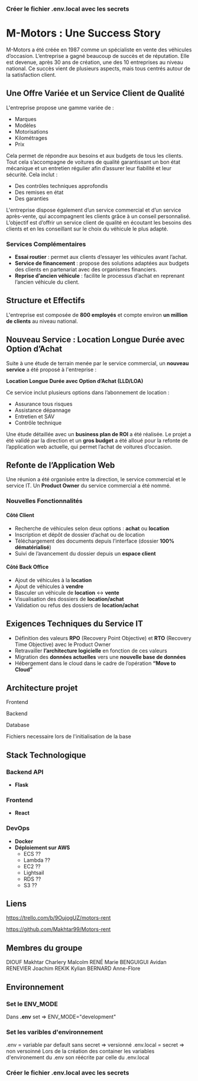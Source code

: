 ### Créer le fichier .env.local avec les secrets ###


# M-Motors : Une Success Story

M-Motors a été créée en 1987 comme un spécialiste en vente des véhicules d’occasion. L’entreprise a gagné beaucoup de succès et de réputation. Elle est devenue, après 30 ans de création, une des 10 entreprises au niveau national. Ce succès vient de plusieurs aspects, mais tous centrés autour de la satisfaction client.

## Une Offre Variée et un Service Client de Qualité

L'entreprise propose une gamme variée de :  

- Marques  
- Modèles  
- Motorisations  
- Kilométrages  
- Prix  

Cela permet de répondre aux besoins et aux budgets de tous les clients. Tout cela s’accompagne de voitures de qualité garantissant un bon état mécanique et un entretien régulier afin d’assurer leur fiabilité et leur sécurité. Cela inclut :  

- Des contrôles techniques approfondis  
- Des remises en état  
- Des garanties  

L'entreprise dispose également d’un service commercial et d’un service après-vente, qui accompagnent les clients grâce à un conseil personnalisé. L’objectif est d’offrir un service client de qualité en écoutant les besoins des clients et en les conseillant sur le choix du véhicule le plus adapté.  

### Services Complémentaires  

- **Essai routier** : permet aux clients d’essayer les véhicules avant l’achat.  
- **Service de financement** : propose des solutions adaptées aux budgets des clients en partenariat avec des organismes financiers.  
- **Reprise d’ancien véhicule** : facilite le processus d’achat en reprenant l’ancien véhicule du client.  

## Structure et Effectifs  

L'entreprise est composée de **800 employés** et compte environ **un million de clients** au niveau national.  

## Nouveau Service : Location Longue Durée avec Option d’Achat  

Suite à une étude de terrain menée par le service commercial, un **nouveau service** a été proposé à l'entreprise :  

**Location Longue Durée avec Option d’Achat (LLD/LOA)**  

Ce service inclut plusieurs options dans l’abonnement de location :  

- Assurance tous risques  
- Assistance dépannage  
- Entretien et SAV  
- Contrôle technique  

Une étude détaillée avec un **business plan de ROI** a été réalisée. Le projet a été validé par la direction et un **gros budget** a été alloué pour la refonte de l’application web actuelle, qui permet l’achat de voitures d’occasion.  

## Refonte de l’Application Web  

Une réunion a été organisée entre la direction, le service commercial et le service IT. Un **Product Owner** du service commercial a été nommé.  

### Nouvelles Fonctionnalités  

#### Côté Client  

- Recherche de véhicules selon deux options : **achat** ou **location**  
- Inscription et dépôt de dossier d’achat ou de location  
- Téléchargement des documents depuis l’interface (dossier **100% dématérialisé**)  
- Suivi de l’avancement du dossier depuis un **espace client**  

#### Côté Back Office  

- Ajout de véhicules à la **location**  
- Ajout de véhicules à **vendre**  
- Basculer un véhicule de **location** ↔ **vente**  
- Visualisation des dossiers de **location/achat**  
- Validation ou refus des dossiers de **location/achat**  

## Exigences Techniques du Service IT  

- Définition des valeurs **RPO** (Recovery Point Objective) et **RTO** (Recovery Time Objective) avec le Product Owner  
- Retravailler **l’architecture logicielle** en fonction de ces valeurs  
- Migration des **données actuelles** vers une **nouvelle base de données**  
- Hébergement dans le cloud dans le cadre de l’opération **“Move to Cloud”**  

## Architecture projet

Frontend 

Backend

Database

Fichiers necessaire lors de l'initialisation de la base


## Stack Technologique  

### Backend API  

- **Flask**  

### Frontend  

- **React**  

### DevOps 

- **Docker**
- **Déploiement sur AWS**
  - ECS  ??
  - Lambda ?? 
  - EC2 ??
  - Lightsail   
  - RDS  ??
  - S3 ??

## Liens

https://trello.com/b/9OujogUZ/motors-rent

https://github.com/Makhtar99/Motors-rent

## Membres du groupe

DIOUF Makhtar
Charlery Malcolm
RENÉ Marie
BENGUIGUI Avidan
RENEVIER Joachim
REKIK Kylian
BERNARD Anne-Flore

## Environnement 

### Set le ENV_MODE 

Dans **.env**  set => ENV_MODE="development" 

### Set les varibles d'environnement 

.env = variable par default sans secret  => versionné
.env.local = secret => non versoinné
Lors de la création des container les variables d'environement du .env son réécrite par celle du .env.local

### Créer le fichier .env.local avec les secrets ###


